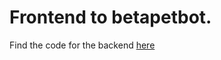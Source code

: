 # Frontend to betapetbot.

Find the code for the backend [here](https://github.com/AdamTovatt/betapetbot)
